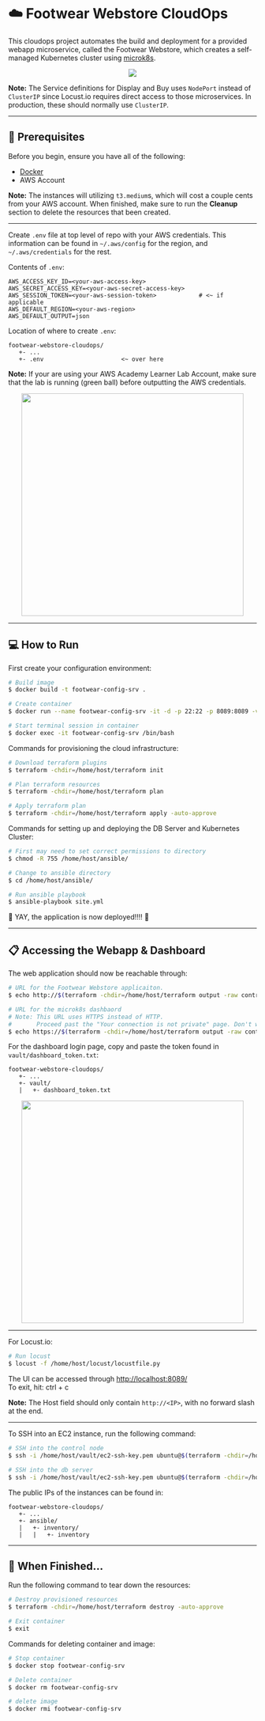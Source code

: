 # ☁️ Footwear Webstore CloudOps  

This cloudops project automates the build and deployment for a provided webapp microservice, called the Footwear Webstore, which creates a self-managed Kubernetes cluster using [microk8s](https://microk8s.io/).  

<p align="center">
<img src="https://github.com/TyroneWu547/footwear-webstore-cloudops/blob/main/docs/kube_cluster_diagram.png">
</p>

**Note:** The Service definitions for Display and Buy uses `NodePort` instead of `ClusterIP` since Locust.io requires direct access to those microservices. In production, these should normally use `ClusterIP`.  

-----

## 🚧 Prerequisites  

Before you begin, ensure you have all of the following:  
- [Docker](https://docs.docker.com/get-docker/)
- AWS Account

**Note:** The instances will utilizing `t3.medium`s, which will cost a couple cents from your AWS account. When finished, make sure to run the **Cleanup** section to delete the resources that been created.  

---  
  
Create `.env` file at top level of repo with your AWS credentials. This information can be found in `~/.aws/config` for the region, and `~/.aws/credentials` for the rest.  

Contents of `.env`:  
```
AWS_ACCESS_KEY_ID=<your-aws-access-key>
AWS_SECRET_ACCESS_KEY=<your-aws-secret-access-key>
AWS_SESSION_TOKEN=<your-aws-session-token>            # <~ if applicable
AWS_DEFAULT_REGION=<your-aws-region>
AWS_DEFAULT_OUTPUT=json
```

Location of where to create `.env`:  
```
footwear-webstore-cloudops/
   +- ...
   +- .env                      <~ over here
```

**Note:** If your are using your AWS Academy Learner Lab Account, make sure that the lab is running (green ball) before outputting the AWS credentials.  

<p align="center">
<img width="450" src="https://github.com/TyroneWu547/footwear-webstore-cloudops/blob/main/docs/aws_academy_lab.png">
</p>

-----

## 💻 How to Run  

First create your configuration environment:  
```bash
# Build image
$ docker build -t footwear-config-srv .

# Create container
$ docker run --name footwear-config-srv -it -d -p 22:22 -p 8089:8089 -v "$(pwd):/home/host" --env-file .env footwear-config-srv

# Start terminal session in container
$ docker exec -it footwear-config-srv /bin/bash
```

Commands for provisioning the cloud infrastructure:  
```bash
# Download terraform plugins
$ terraform -chdir=/home/host/terraform init

# Plan terraform resources
$ terraform -chdir=/home/host/terraform plan

# Apply terraform plan
$ terraform -chdir=/home/host/terraform apply -auto-approve
```

Commands for setting up and deploying the DB Server and Kubernetes Cluster:  
```bash
# First may need to set correct permissions to directory
$ chmod -R 755 /home/host/ansible/

# Change to ansible directory
$ cd /home/host/ansible/

# Run ansible playbook
$ ansible-playbook site.yml
```

🎉 YAY, the application is now deployed!!!! 🎉  

-----  

## 📋 Accessing the Webapp & Dashboard  

The web application should now be reachable through:  
```bash
# URL for the Footwear Webstore applicaiton.
$ echo http://$(terraform -chdir=/home/host/terraform output -raw control_node_ip):30000/products.php

# URL for the microk8s dashbaord
# Note: This URL uses HTTPS instead of HTTP. 
#       Proceed past the "Your connection is not private" page. Don't worry, it's safe. 
$ echo https://$(terraform -chdir=/home/host/terraform output -raw control_node_ip):31000
```

For the dashboard login page, copy and paste the token found in `vault/dashboard_token.txt`:  
```
footwear-webstore-cloudops/
   +- ...
   +- vault/
   |   +- dashboard_token.txt
```

<p align="center">
<img width="450" src="https://github.com/TyroneWu547/footwear-webstore-cloudops/blob/main/docs/dashboard_login.png">
</p>

---  

For Locust.io:  
```bash
# Run locust
$ locust -f /home/host/locust/locustfile.py
```
The UI can be accessed through [http://localhost:8089/](http://localhost:8089/)  
To exit, hit: ctrl + c  

**Note:** The Host field should only contain `http://<IP>`, with no forward slash at the end.  

---  

To SSH into an EC2 instance, run the following command:  
```bash
# SSH into the control node
$ ssh -i /home/host/vault/ec2-ssh-key.pem ubuntu@$(terraform -chdir=/home/host/terraform output -raw control_node_ip)

# SSH into the db server
$ ssh -i /home/host/vault/ec2-ssh-key.pem ubuntu@$(terraform -chdir=/home/host/terraform output -raw database_server_ip)
```

The public IPs of the instances can be found in:  
```
footwear-webstore-cloudops/
   +- ...
   +- ansible/
   |   +- inventory/
   |   |   +- inventory
```

-----  

## 🧹 When Finished...  

Run the following command to tear down the resources:  
```bash
# Destroy provisioned resources
$ terraform -chdir=/home/host/terraform destroy -auto-approve

# Exit container
$ exit
```

Commands for deleting container and image:  
```bash
# Stop container
$ docker stop footwear-config-srv

# Delete container
$ docker rm footwear-config-srv

# delete image
$ docker rmi footwear-config-srv
```
